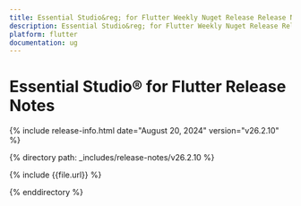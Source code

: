 ```yaml
---
title: Essential Studio&reg; for Flutter Weekly Nuget Release Release Notes  
description: Essential Studio&reg; for Flutter Weekly Nuget Release Release Notes  
platform: flutter
documentation: ug
---
```


# Essential Studio&reg; for Flutter  Release Notes  

{% include release-info.html date="August 20, 2024"  version="v26.2.10" %} 

{% directory path: _includes/release-notes/v26.2.10 %}

{% include {{file.url}} %}

{% enddirectory %}